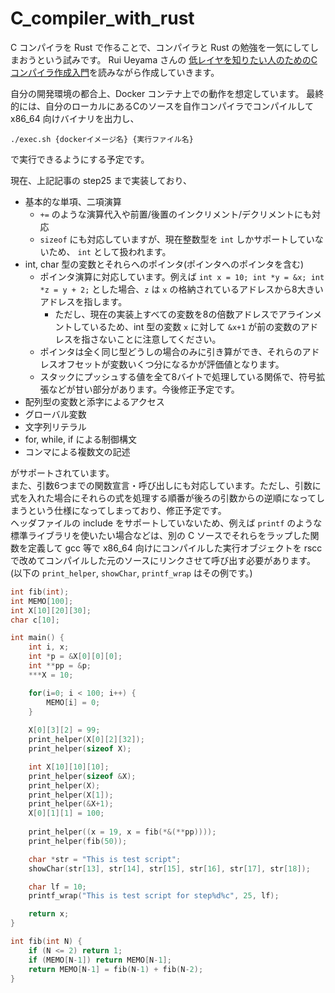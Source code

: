 # C_compiler_with_rust

C コンパイラを Rust で作ることで、コンパイラと Rust の勉強を一気にしてしまおうという試みです。
Rui Ueyama さんの
[低レイヤを知りたい人のためのCコンパイラ作成入門](https://www.sigbus.info/compilerbook)を読みながら作成していきます。

自分の開発環境の都合上、Docker コンテナ上での動作を想定しています。
最終的には、自分のローカルにあるCのソースを自作コンパイラでコンパイルして x86_64 向けバイナリを出力し、
```
./exec.sh {dockerイメージ名} {実行ファイル名}
```
で実行できるようにする予定です。

現在、上記記事の step25 まで実装しており、
- 基本的な単項、二項演算
	- `+=` のような演算代入や前置/後置のインクリメント/デクリメントにも対応
	- `sizeof` にも対応していますが、現在整数型を `int` しかサポートしていないため、 `int` として扱われます。
- int, char 型の変数とそれらへのポインタ(ポインタへのポインタを含む)
	- ポインタ演算に対応しています。例えば `int x = 10; int *y = &x; int *z = y + 2;` とした場合、`z` は `x` の格納されているアドレスから8大きいアドレスを指します。
		- ただし、現在の実装上すべての変数を8の倍数アドレスでアラインメントしているため、int 型の変数 `x` に対して `&x+1` が前の変数のアドレスを指さないことに注意してください。
	- ポインタは全く同じ型どうしの場合のみに引き算ができ、それらのアドレスオフセットが変数いくつ分になるかが評価値となります。
	- スタックにプッシュする値を全て8バイトで処理している関係で、符号拡張などが甘い部分があります。今後修正予定です。
- 配列型の変数と添字によるアクセス
- グローバル変数
- 文字列リテラル
- for, while, if による制御構文
- コンマによる複数文の記述

がサポートされています。  
また、引数6つまでの関数宣言・呼び出しにも対応しています。ただし、引数に式を入れた場合にそれらの式を処理する順番が後ろの引数からの逆順になってしまうという仕様になってしまっており、修正予定です。  
ヘッダファイルの include をサポートしていないため、例えば `printf` のような標準ライブラリを使いたい場合などは、別の C ソースでそれらをラップした関数を定義して gcc 等で x86_64 向けにコンパイルした実行オブジェクトを rscc で改めてコンパイルした元のソースにリンクさせて呼び出す必要があります。(以下の `print_helper`, `showChar`, `printf_wrap` はその例です。)

```C
int fib(int);
int MEMO[100];
int X[10][20][30];
char c[10];

int main() {
	int i, x;
	int *p = &X[0][0][0];
	int **pp = &p;
	***X = 10;

	for(i=0; i < 100; i++) {
		MEMO[i] = 0;
	}
	
	X[0][3][2] = 99;
	print_helper(X[0][2][32]);
	print_helper(sizeof X);

	int X[10][10][10];
	print_helper(sizeof &X);
	print_helper(X);
	print_helper(X[1]);
	print_helper(&X+1);
	X[0][1][1] = 100;
	
	print_helper((x = 19, x = fib(*&(**pp))));
	print_helper(fib(50));

	char *str = "This is test script";
	showChar(str[13], str[14], str[15], str[16], str[17], str[18]);

	char lf = 10;
	printf_wrap("This is test script for step%d%c", 25, lf);

	return x;
}

int fib(int N) {
	if (N <= 2) return 1;
	if (MEMO[N-1]) return MEMO[N-1];
	return MEMO[N-1] = fib(N-1) + fib(N-2);
}
```